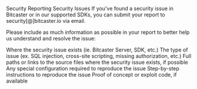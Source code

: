 Security
Reporting Security Issues
If you've found a security issue in Bitcaster or in our supported SDKs, you can submit your report to security[@]bitcaster.io via email.

Please include as much information as possible in your report to better help us understand and resolve the issue:

Where the security issue exists (ie. Bitcaster Server, SDK, etc.)
The type of issue (ex. SQL injection, cross-site scripting, missing authorization, etc.)
Full paths or links to the source files where the security issue exists, if possible
Any special configuration required to reproduce the issue
Step-by-step instructions to reproduce the issue
Proof of concept or exploit code, if available

